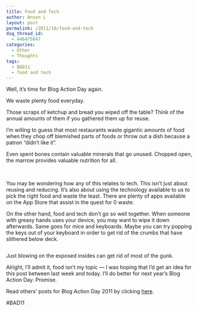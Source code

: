 ```yaml
---
title: Food and Tech
author: Anson L
layout: post
permalink: /2011/10/food-and-tech
dsq_thread_id:
  - 446475847
categories:
  - Other
  - Thoughts
tags:
  - BAD11
  - food and tech
---
```

Well, it&#8217;s time for Blog Action Day again.

We waste plenty food everyday.

<img class="size-full wp-image-969 alignleft" title="compost" src="https://i1.wp.com/apparentetch.com/wp-content/uploads/2011/10/compost.jpg?resize=200%2C266" alt="" data-recalc-dims="1" />Those scraps of ketchup and bread you wiped off the table? Think of the annual amounts of them if you gathered them up for reuse.

I&#8217;m willing to guess that most restaurants waste gigantic amounts of food when they chop off blemished parts of foods or throw out a dish because a patron &#8220;didn&#8217;t like it&#8221;.

Even spent bones contain valuable minerals that go unused. Chopped open, the marrow provides valuable nutrition for all.

&nbsp;

You may be wondering how any of this relates to tech. This isn&#8217;t just about reusing and reducing. It&#8217;s also about using the technology available to us to pick the right food and waste the least. There are plenty of apps available on the App Store that assist in the quest for 0 waste.

On the other hand, food and tech don&#8217;t go so well together. When someone with greasy hands uses your device, you may want to wipe it down afterwards. Same goes for mice and keyboards. Maybe you can try popping the keys out of your keyboard in order to get rid of the crumbs that have slithered below deck.

<img class="aligncenter size-full wp-image-973" title="keyboard keys" src="https://i1.wp.com/apparentetch.com/wp-content/uploads/2011/10/keyboard-keys.jpg?resize=512%2C307" alt="" data-recalc-dims="1" />

Just blowing on the exposed insides can get rid of most of the gunk.

Alright, I&#8217;ll admit it, food isn&#8217;t my topic — I was hoping that I&#8217;d get an idea for this post between last week and today. I&#8217;ll do better for next year&#8217;s Blog Action Day. Promise.

Read others&#8217; posts for Blog Action Day 2011 by clicking [here][1].

#BAD11

 [1]: http://blogactionday.org/
